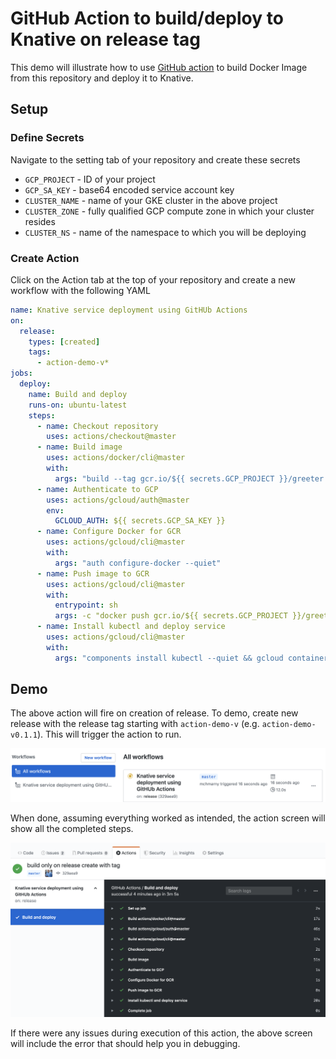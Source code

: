 # GitHub Action to build/deploy to Knative on release tag

This demo will illustrate how to use [GitHub action](https://github.com/actions) to build Docker Image from this repository and deploy it to Knative.

## Setup

### Define Secrets

Navigate to the setting tab of your repository and create these secrets

* `GCP_PROJECT` - ID of your project
* `GCP_SA_KEY` - base64 encoded service account key
* `CLUSTER_NAME` - name of your GKE cluster in the above project
* `CLUSTER_ZONE` - fully qualified GCP compute zone in which your cluster resides
* `CLUSTER_NS` - name of the namespace to which you will be deploying

### Create Action

Click on the Action tab at the top of your repository and create a new workflow with the following YAML

```yaml
name: Knative service deployment using GitHUb Actions
on:
  release:
    types: [created]
    tags:
      - action-demo-v*
jobs:
  deploy:
    name: Build and deploy
    runs-on: ubuntu-latest
    steps:
      - name: Checkout repository
        uses: actions/checkout@master
      - name: Build image
        uses: actions/docker/cli@master
        with:
          args: "build --tag gcr.io/${{ secrets.GCP_PROJECT }}/greeter ./github-action-deploy"
      - name: Authenticate to GCP
        uses: actions/gcloud/auth@master
        env:
          GCLOUD_AUTH: ${{ secrets.GCP_SA_KEY }}
      - name: Configure Docker for GCR
        uses: actions/gcloud/cli@master
        with:
          args: "auth configure-docker --quiet"
      - name: Push image to GCR
        uses: actions/gcloud/cli@master
        with:
          entrypoint: sh
          args: -c "docker push gcr.io/${{ secrets.GCP_PROJECT }}/greeter"
      - name: Install kubectl and deploy service
        uses: actions/gcloud/cli@master
        with:
          args: "components install kubectl --quiet && gcloud container clusters get-credentials ${{ secrets.CLUSTER_NAME }} --project ${{ secrets.GCP_PROJECT }} --zone ${{ secrets.CLUSTER_ZONE }} && kubectl apply -f ./github-action-deploy/service.yaml -n ${{ secrets.CLUSTER_NS }}"
```

## Demo

The above action will fire on creation of release. To demo, create new release with the release tag starting with `action-demo-v` (e.g. `action-demo-v0.1.1`). This will trigger the action to run.

![GitHub Action Starts](../images/gh-action-start.png)

When done, assuming everything worked as intended, the action screen will show all the completed steps.

![GitHub Action Starts](../images/gh-action-end.png)

If there were any issues during execution of this action, the above screen will include the error that should help you in debugging.